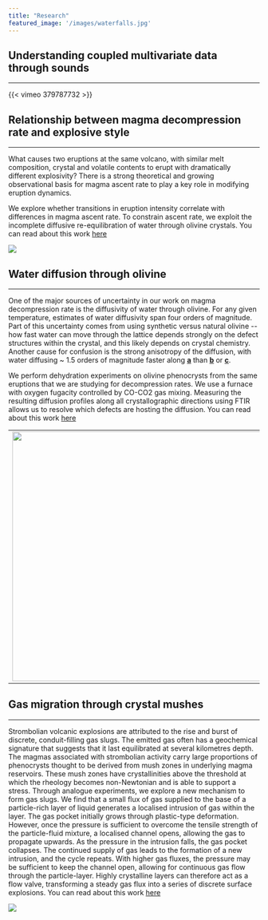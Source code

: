 ```yaml
---
title: "Research"
featured_image: '/images/waterfalls.jpg'
---
```


Understanding coupled multivariate data through sounds
------------------------------------------------------
------------------------------------------------------
{{< vimeo 379787732 >}}


Relationship between magma decompression rate and explosive style
------------------------------------------------------
------------------------------------------------------
What causes two eruptions at the same volcano, with similar melt composition, crystal and volatile contents to erupt with dramatically different explosivity? 
There is a strong theoretical and growing observational basis for magma ascent rate to play a key role in modifying eruption dynamics. 

We explore whether transitions in eruption intensity correlate with differences in magma ascent rate. 
To constrain ascent rate, we exploit the incomplete diffusive re-equilibration of water through olivine crystals. You can read about this work [here](/files/barth-2019-magma-decompress.pdf)

![](/images/cerronegro.jpg)

Water diffusion through olivine
------------------------------------------------------
------------------------------------------------------
One of the major sources of uncertainty in our work on magma decompression rate is the diffusivity of water through olivine. 
For any given temperature, estimates of water diffusivity span four orders of magnitude. 
Part of this uncertainty comes from using synthetic versus natural olivine -- how fast water can move through the lattice depends strongly on the defect structures within the crystal, and this likely depends on crystal chemistry. 
Another cause for confusion is the strong anisotropy of the diffusion, with water diffusing ~ 1.5 orders of magnitude faster along <b><u>a</u></b> than <b><u>b</u></b> or <b><u>c</u></b>. 

We perform dehydration experiments on olivine phenocrysts from the same eruptions that we are studying for decompression rates. 
We use a furnace with oxygen fugacity controlled by CO-CO2 gas mixing. Measuring the resulting diffusion profiles along all crystallographic directions using FTIR allows us to resolve which defects are hosting the diffusion. You can read about this work [here](/files/Barth2023.pdf)

[comment]: <> (This is a comment, it will not be included style="width:40%;)
[//]: <> (This is also a comment.)

<table> <tr><td align=center><img src="/images/furnace.jpg" width=500></td><td width=10%>
</td><td align=center><img src="/images/sample_wire.jpg" width=500></td></tr></table>


Gas migration through crystal mushes
------------------------------------------------------
------------------------------------------------------

Strombolian volcanic explosions are attributed to the rise and burst of discrete, conduit-filling gas slugs. 
The emitted gas often has a geochemical signature that suggests that it last equilibrated at several kilometres depth. 
The magmas associated with strombolian activity carry large proportions of phenocrysts thought to be derived from mush zones in underlying magma reservoirs. 
These mush zones have crystallinities above the threshold at which the rheology becomes non-Newtonian and is able to support a stress. 
Through analogue experiments, we explore a new mechanism to form gas slugs. 
We find that a small flux of gas supplied to the base of a particle-rich layer of liquid generates a localised intrusion of gas within the layer. 
The gas pocket initially grows through plastic-type deformation. 
However, once the pressure is sufficient to overcome the tensile strength of the particle-fluid mixture, a localised channel opens, allowing the gas to propagate upwards. As the pressure in the intrusion falls, the gas pocket collapses. 
The continued supply of gas leads to the formation of a new intrusion, and the cycle repeats. With higher gas fluxes, the pressure may be sufficient to keep the channel open, allowing for continuous gas flow through the particle-layer. 
Highly crystalline layers can therefore act as a flow valve, transforming a steady gas flux into a series of discrete surface explosions. You can read about this work [here](/files/Barth2019-Stromboli.pdf)


![](/images/bubble_mush.jpg)

<head>

<title>Volcanoes | Anna Barth</title>

</head>